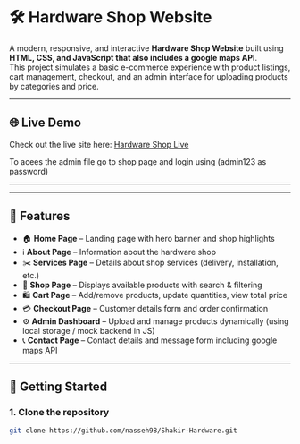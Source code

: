 # 🛠️ Hardware Shop Website  

A modern, responsive, and interactive **Hardware Shop Website** built using **HTML, CSS, and JavaScript that also includes a google maps API**.  
This project simulates a basic e-commerce experience with product listings, cart management, checkout, and an admin interface for uploading products by categories and price.  

---

## 🌐 Live Demo  
Check out the live site here: [Hardware Shop Live](https://nasseh98.github.io/Shakir_Hardware/)  

To acees the admin file go to shop page and login using (admin123 as password)

---



---

## 🎨 Features  

- 🏠 **Home Page** – Landing page with hero banner and shop highlights  
- ℹ️ **About Page** – Information about the hardware shop  
- ✂️ **Services Page** – Details about shop services (delivery, installation, etc.)  
- 🛒 **Shop Page** – Displays available products with search & filtering  
- 🛍️ **Cart Page** – Add/remove products, update quantities, view total price  
- 💳 **Checkout Page** – Customer details form and order confirmation  
- ⚙️ **Admin Dashboard** – Upload and manage products dynamically (using local storage / mock backend in JS)  
- 📞 **Contact Page** – Contact details and message form  including google maps API

---

## 🚀 Getting Started  

### 1. Clone the repository  
```bash
git clone https://github.com/nasseh98/Shakir-Hardware.git
